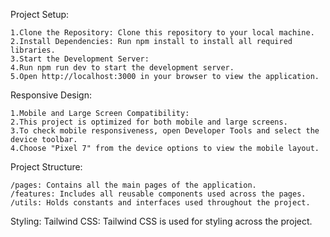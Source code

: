 

Project Setup:

    1.Clone the Repository: Clone this repository to your local machine.
    2.Install Dependencies: Run npm install to install all required libraries.
    3.Start the Development Server:
    4.Run npm run dev to start the development server.
    5.Open http://localhost:3000 in your browser to view the application.

Responsive Design:

    1.Mobile and Large Screen Compatibility:
    2.This project is optimized for both mobile and large screens.
    3.To check mobile responsiveness, open Developer Tools and select the device toolbar.
    4.Choose "Pixel 7" from the device options to view the mobile layout.

Project Structure:

    /pages: Contains all the main pages of the application.
    /features: Includes all reusable components used across the pages.
    /utils: Holds constants and interfaces used throughout the project.
    
Styling:
    Tailwind CSS: Tailwind CSS is used for styling across the project.